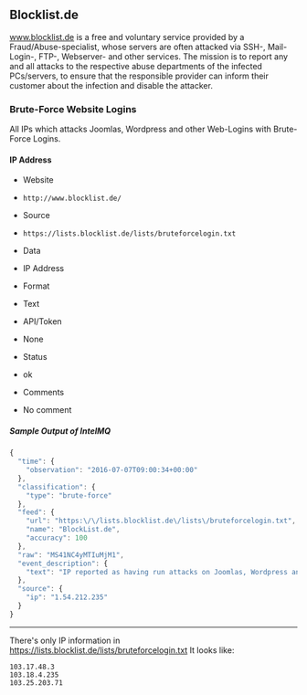 ## Blocklist.de

www.blocklist.de is a free and voluntary service provided by a
Fraud/Abuse-specialist, whose servers are often attacked via SSH-, Mail-Login-,
FTP-, Webserver- and other services.
The mission is to report any and all attacks to the respective abuse departments
of the infected PCs/servers, to ensure that the responsible provider can inform
their customer about the infection and disable the attacker.

### Brute-Force Website Logins

All IPs which attacks Joomlas, Wordpress and other Web-Logins with Brute-Force
Logins.

#### IP Address
>
* Website
 - `http://www.blocklist.de/`
* Source
 - `https://lists.blocklist.de/lists/bruteforcelogin.txt`
* Data
 - IP Address
* Format
 - Text
* API/Token
 - None
* Status
 - ok
* Comments
 - No comment

##### Sample Output of IntelMQ

```javascript
{
  "time": {
    "observation": "2016-07-07T09:00:34+00:00"
  },
  "classification": {
    "type": "brute-force"
  },
  "feed": {
    "url": "https:\/\/lists.blocklist.de\/lists\/bruteforcelogin.txt",
    "name": "BlockList.de",
    "accuracy": 100
  },
  "raw": "MS41NC4yMTIuMjM1",
  "event_description": {
    "text": "IP reported as having run attacks on Joomlas, Wordpress and other Web-Logins with Brute-Force Logins"
  },
  "source": {
    "ip": "1.54.212.235"
  }
}
```

----

There's only IP information in https://lists.blocklist.de/lists/bruteforcelogin.txt
It looks like:

	103.17.48.3
	103.18.4.235
	103.25.203.71